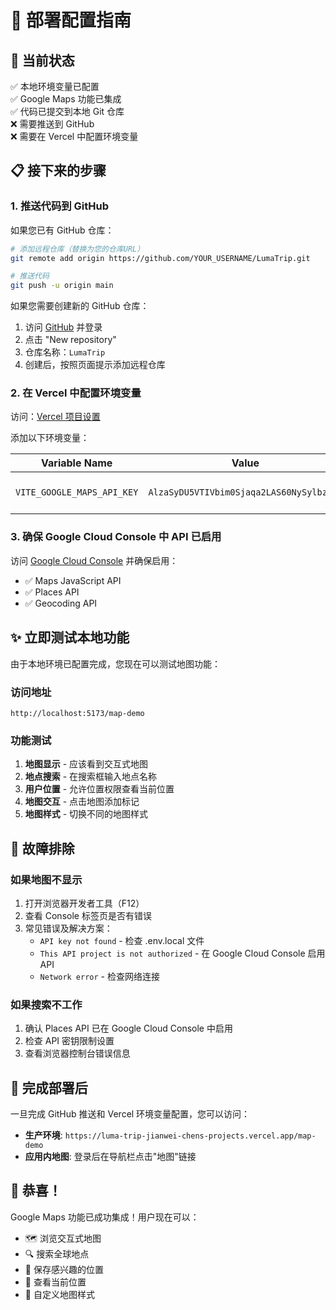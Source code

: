 # 🚀 部署配置指南

## 🎯 当前状态
✅ 本地环境变量已配置  
✅ Google Maps 功能已集成  
✅ 代码已提交到本地 Git 仓库  
❌ 需要推送到 GitHub  
❌ 需要在 Vercel 中配置环境变量  

## 📋 接下来的步骤

### 1. 推送代码到 GitHub

如果您已有 GitHub 仓库：
```bash
# 添加远程仓库（替换为您的仓库URL）
git remote add origin https://github.com/YOUR_USERNAME/LumaTrip.git

# 推送代码
git push -u origin main
```

如果您需要创建新的 GitHub 仓库：
1. 访问 [GitHub](https://github.com) 并登录
2. 点击 "New repository"
3. 仓库名称：`LumaTrip`
4. 创建后，按照页面提示添加远程仓库

### 2. 在 Vercel 中配置环境变量

访问：[Vercel 项目设置](https://vercel.com/jianwei-chens-projects/luma-trip/settings/environment-variables)

添加以下环境变量：

| Variable Name | Value | Environments |
|---------------|-------|--------------|
| `VITE_GOOGLE_MAPS_API_KEY` | `AlzaSyDU5VTIVbim0Sjaqa2LAS60NySylbzblg` | Production, Preview, Development |

### 3. 确保 Google Cloud Console 中 API 已启用

访问 [Google Cloud Console](https://console.cloud.google.com/) 并确保启用：
- ✅ Maps JavaScript API
- ✅ Places API  
- ✅ Geocoding API

## ✨ 立即测试本地功能

由于本地环境已配置完成，您现在可以测试地图功能：

### 访问地址
```
http://localhost:5173/map-demo
```

### 功能测试
1. **地图显示** - 应该看到交互式地图
2. **地点搜索** - 在搜索框输入地点名称
3. **用户位置** - 允许位置权限查看当前位置
4. **地图交互** - 点击地图添加标记
5. **地图样式** - 切换不同的地图样式

## 🔧 故障排除

### 如果地图不显示
1. 打开浏览器开发者工具（F12）
2. 查看 Console 标签页是否有错误
3. 常见错误及解决方案：
   - `API key not found` - 检查 .env.local 文件
   - `This API project is not authorized` - 在 Google Cloud Console 启用 API
   - `Network error` - 检查网络连接

### 如果搜索不工作
1. 确认 Places API 已在 Google Cloud Console 中启用
2. 检查 API 密钥限制设置
3. 查看浏览器控制台错误信息

## 📱 完成部署后

一旦完成 GitHub 推送和 Vercel 环境变量配置，您可以访问：

- **生产环境**: `https://luma-trip-jianwei-chens-projects.vercel.app/map-demo`
- **应用内地图**: 登录后在导航栏点击"地图"链接

## 🎉 恭喜！

Google Maps 功能已成功集成！用户现在可以：
- 🗺️ 浏览交互式地图
- 🔍 搜索全球地点
- 📍 保存感兴趣的位置
- 🧭 查看当前位置
- 🎨 自定义地图样式 